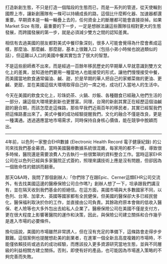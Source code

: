 打造新創生態，不只是打造一個階段的生態而已，而是一系列的管道，從天使輪到國際上市，讓新創團隊有一條可以持續成長的路，這個比什麼孵化器、加速器都還重要。早期資本是一輪一輪疊上去的，任何資金上的斷層都可能會直接掛掉。如果 Market Size 有限，最重要的下一步，一定是想辦法讓這些團隊往相對更大的生態發展，而跨國發展的第一步，就是必須減少雙方之間的認知差異。

相信有去過美國的朋友都對美式中餐印象深刻，很多人可能會覺得為什麼會煮成這樣，那麼油、那麼鹹、那麼甜，基本上很難入口（包括小弟小時候也說過類似的話），但這難以入口的美國中餐其實包含了很大的智慧。

不是這些廚師煮不出來，而是經過一百餘年移民歷史的早期華人早就意識到雙方文化上的差異，並知道他們要用一種當地人也能接受的形式，讓他們慢慢接受中餐，而美國當地飲食通常偏油、鹹、甜，於是早期的華人把自己的家鄉菜做的更油、更鹹、更甜，並在美國這個大環境取得自己的一席之地，成功打入當地人的生活中。

今天在美國的飲食文化上，珍珠奶茶、火鍋、炒飯、各種麵食已經融入他們生活的一部分，讓這個大環境更創新也更豐富。同理，台灣的新創其實正在經歷這個油鹹甜的磨合期，而該怎麼走這條路，那些早我們近兩百年的移民者，其實已經幫我們把這條路畫出來了。美式中餐的成功經驗提醒我們，文化的融合不僅是改良，更是一種溝通。透過適應當地市場需求，同時保持自身核心價值，能在競爭中脫穎而出。

---

4年前，以色列一家整合EHR數據 (Electronic Health Record 電子健康紀錄) 的公司來找我們基金募資。當時美國醫療數據系統很混雜，每家用的都不一樣，導致很多時候，醫院還是需要浪費人力去執行一些很繁瑣的資料整合工作。當時這家EHR公司在以色列已經與多家醫院正式簽約，照理來講技術上應是沒有問題，但卻因為一個致命性的錯誤而翻車。

那天Q&A時，我問了那個創辦人:「你們除了在跟Epic、Cerner這類EHR公司交流外，有去找美國這邊的醫療保險公司合作嗎?」創辦人想了一下，坦承跟我們講沒有，並在隔天收到我們基金的拒絕信。在這方面，美國市場與大多數國家不同，以色列、台灣、加拿大、英國等國家都有全民健保，但美國的醫保卻大多已經民營化，醫保福利取決於你的工作，並直接由公司負責。其餘政府原本會做的低收入醫保、老人險等也大多外包出去給私人企業了。醫療保險公司在美國不僅是支付方，更在很大程度上影響著醫院的運作和決策，因此，與保險公司建立關係和合作幾乎是進入市場的必要條件。

換句話說，美國的市場雖然非常誘人，但在沒有充足的準備下，這條路會走得步步艱難。這個案例也提醒想赴美的創業者，在進軍一個全新且高度複雜的市場時，不能僅依賴技術或過去的成功經驗，而應該投入更多資源研究當地生態，並與不同層級的利益相關方建立關係。否則，即使有好的產品，也可能因為市場進入策略的不夠完善而失敗。
